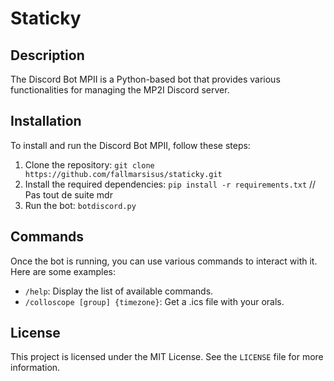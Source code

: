 # Staticky 

## Description

The Discord Bot MPII is a Python-based bot that provides various functionalities for managing the MP2I Discord server.

## Installation

To install and run the Discord Bot MPII, follow these steps:

1. Clone the repository: `git clone https://github.com/fallmarsisus/staticky.git`
2. Install the required dependencies: `pip install -r requirements.txt` // Pas tout de suite mdr
3. Run the bot: `botdiscord.py`

## Commands

Once the bot is running, you can use various commands to interact with it. Here are some examples:

- `/help`: Display the list of available commands.
- `/colloscope [group] {timezone}`: Get a .ics file with your orals.


## License

This project is licensed under the MIT License. See the `LICENSE` file for more information.

